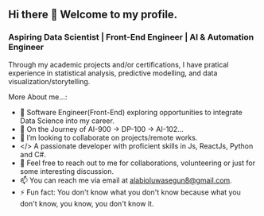 ## Hi there 👋 Welcome to my profile.

### Aspiring Data Scientist | Front-End Engineer | AI & Automation Engineer

Through my academic projects and/or certifications, I have pratical experience in statistical analysis, predictive modelling, and data visualization/storytelling.

<!-- **Mckings1/Mckings1** is a ✨ _special_ ✨ repository because its `README.md` (this file) appears on your GitHub profile. -->

More About me...:
- 🔭 Software Engineer(Front-End) exploring opportunities to integrate Data Science into my career.
- 🌱 On the Journey of AI-900 → DP-100 → AI-102...
- 👯 I’m looking to collaborate on projects/remote works.
- </> A passionate developer with proficient skills in Js, ReactJs, Python and C#.
- 💬 Feel free to reach out to me for collaborations, volunteering or just for some interesting discussion.
- 📫 You can reach me via email at alabioluwasegun8@gmail.com.
- ⚡ Fun fact: You don't know what you don't know because what you don't know, you know, you don't know it.
